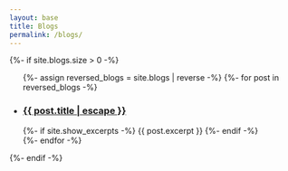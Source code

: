 ```yaml
---
layout: base
title: Blogs
permalink: /blogs/
---
```


{%- if site.blogs.size > 0 -%}
<ul class="post-list">
    {%- assign reversed_blogs = site.blogs | reverse -%}
    {%- for post in reversed_blogs -%}
    <li>
<!--    {%- assign date_format = site.minima.date_format | default: "%b %-d, %Y" -%}
    <span class="post-meta">{{ post.date | date: date_format }}</span> --> 
    <h3>
        <a class="post-link" href="{{ post.url | relative_url }}">
        {{ post.title | escape }}
        </a>
    </h3>
    {%- if site.show_excerpts -%}
        {{ post.excerpt }}
    {%- endif -%}
    </li>
    {%- endfor -%}
</ul>
{%- endif -%}